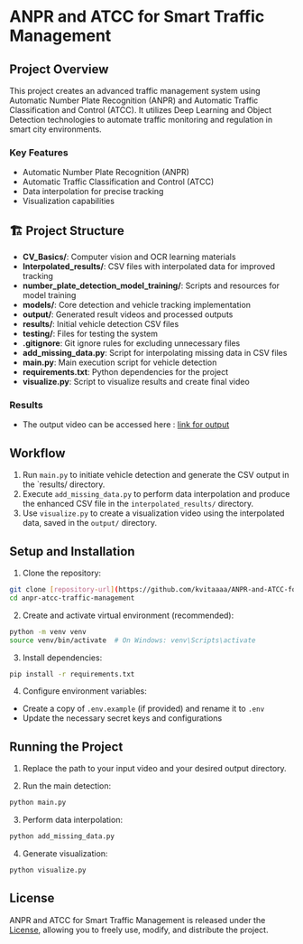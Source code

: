 #  ANPR and ATCC for Smart Traffic Management

##  Project Overview
This project creates an advanced traffic management system using Automatic Number Plate Recognition (ANPR) and Automatic Traffic Classification and Control (ATCC). It utilizes Deep Learning and Object Detection technologies to automate traffic monitoring and regulation in smart city environments.

### Key Features
-  Automatic Number Plate Recognition (ANPR)
-  Automatic Traffic Classification and Control (ATCC)
-  Data interpolation for precise tracking
-  Visualization capabilities

## 🏗️ Project Structure

- **CV_Basics/**: Computer vision and OCR learning materials   
- **Interpolated_results/**: CSV files with interpolated data for improved tracking  
- **number_plate_detection_model_training/**: Scripts and resources for model training  
- **models/**: Core detection and vehicle tracking implementation  
- **output/**: Generated result videos and processed outputs  
- **results/**: Initial vehicle detection CSV files  
- **testing/**: Files for testing the system  
- **.gitignore**: Git ignore rules for excluding unnecessary files  
- **add_missing_data.py**: Script for interpolating missing data in CSV files  
- **main.py**: Main execution script for vehicle detection  
- **requirements.txt**: Python dependencies for the project  
- **visualize.py**: Script to visualize results and create final video


### Results
- The output video can be accessed here : [link for output](https://drive.google.com/file/d/1KlAeAj3-_8RlvUYgMs_QkiYHBhyD7PGM/view?usp=sharing)



##  Workflow
1. Run `main.py` to initiate vehicle detection and generate the CSV output in the `results/ directory.
2. Execute `add_missing_data.py` to perform data interpolation and produce the enhanced CSV file in the `interpolated_results/` directory.
3.  Use `visualize.py` to create a visualization video using the interpolated data, saved in the `output/` directory.

## Setup and Installation
1. Clone the repository:
```bash
git clone [repository-url](https://github.com/kvitaaaa/ANPR-and-ATCC-for-Smart-Traffic-Management-project)
cd anpr-atcc-traffic-management
```

2. Create and activate virtual environment (recommended):
```bash
python -m venv venv
source venv/bin/activate  # On Windows: venv\Scripts\activate
```

3. Install dependencies:
```bash
pip install -r requirements.txt
```

4. Configure environment variables:
- Create a copy of `.env.example` (if provided) and rename it to `.env`
- Update the necessary secret keys and configurations

##  Running the Project


1. Replace the path to your input video and your desired output directory.

2. Run the main detection:
```bash
python main.py
```

3. Perform data interpolation:
```bash
python add_missing_data.py
```

4. Generate visualization:
```bash
python visualize.py
```

## License
ANPR and ATCC for Smart Traffic Management is released under the [License](LICENSE), allowing you to freely use, modify, and distribute the project.
